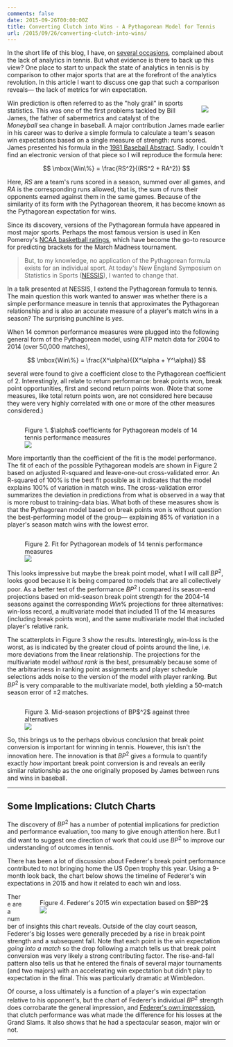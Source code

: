 ```yaml
---
comments: false
date: 2015-09-26T00:00:00Z
title: Converting Clutch into Wins - A Pythagorean Model for Tennis
url: /2015/09/26/converting-clutch-into-wins/
---
```


In the short life of this blog, I have, on [several occasions](http://on-the-t.com/2015/09/19/Charting-Match-Charting/), complained about the lack of analytics in tennis. But what evidence is there to back up this view? One place to start to unpack the state of analytics in tennis is by comparison to other major sports that are at the forefront of the analytics revolution. In this article I want to discuss one gap that such a comparison reveals&mdash; the lack of metrics for win expectation.


<figure style="float:right;">
  <img src="/assets/bill_james_pythag.png"/>
</figure>

Win prediction is often referred to as the "holy grail" in sports statistics. This was one of the first problems tackled by Bill James, the father of sabermetrics and catalyst of the _Moneyball_ sea change in baseball. A major contribution James made earlier in his career was to derive a simple formula to calculate a team's season win expectations based on a single measure of strength: runs scored. James presented his formula in the [1981 Baseball Abstract](http://baseballanalysts.com/archives/2004/08/abstracts_from_16.php). Sadly, I couldn't find an electronic version of that piece so I will reproduce the formula here:

$$
\mbox{Win\%} = \frac{RS^2}{(RS^2 + RA^2)}
$$

Here, $RS$ are a team's runs scored in a season, summed over all games, and $RA$ is the corresponding runs allowed, that is, the sum of runs their opponents earned against them in the same games. Because of the similarity of its form with the Pythagorean theorem, it has become known as the Pythagorean expectation for wins.

Since its discovery, versions of the Pythagorean formula have appeared in most major sports. Perhaps the most famous version is used in Ken Pomeroy's [NCAA basketball ratings](https://en.wikipedia.org/wiki/Pomeroy_College_Basketball_Ratings), which have become the go-to resource for predicting brackets for the March Madness tournament. 

> But, to my knowledge, no application of the Pythagorean formula exists for an individual sport. At today's New England Symposium on Statistics in Sports ([NESSIS](http://www.nessis.org/)), I wanted to change that. 

In a talk presented at NESSIS, I extend the Pythagorean formula to tennis. The main question this work wanted to answer was whether there is a simple performance measure in tennis that approximates the Pythagorean relationship and is also an accurate measure of a player's match wins in a season? The surprising punchline is _yes_. 

When 14 common performance measures were plugged into the following general form of the Pythagorean model, using ATP match data for 2004  to 2014 (over 50,000 matches),

$$
\mbox{Win\%} = \frac{X^\alpha}{(X^\alpha + Y^\alpha)}
$$

several were found to give a coefficient close to the Pythagorean coefficient of 2. Interestingly, all relate to return performance: break points won, break point opportunities, first and second return points won. (Note that some measures, like total return points won, are not considered here because they were very highly correlated with one or more of the other measures considered.)

<figure style="float:left;">
  <figcaption>Figure 1. $\alpha$ coefficients for Pythagorean models of 14 tennis performance measures</figcaption>
  <img src="/assets/exponent.png"/>
</figure>


More importantly than the coefficient of the fit is the model performance. The fit of each of the possible Pythagorean models are shown in Figure 2 based on adjusted R-squared and leave-one-out cross-validated error. An R-squared of 100% is the best fit possible as it indicates that the model explains 100% of variation in match wins. The cross-validation error summarizes the deviation in predictions from what is observed in a way that is more robust to training-data bias. What both of these measures show is that the Pythagorean model based on break points won is without question the best-performing model of the group&mdash; explaining 85% of variation in a player's season match wins with the lowest error. 

<figure style="float:right;">
  <figcaption>Figure 2. Fit for Pythagorean models of 14 tennis performance measures</figcaption>
  <img src="/assets/bestfit.png"/>
</figure>


This looks impressive but maybe the break point model, what I will call $BP^2$, looks good because it is being compared to models that are all collectively poor. As a better test of the performance $BP^2$ I compared its season-end projections based on mid-season break point strength for the 2004-14 seasons against the corresponding $Win\%$ projections for three alternatives: win-loss record, a multivariate model that included 11 of the 14 measures (including break points won), and the same multivariate model that included player's relative rank. 

The scatterplots in Figure 3 show the results. Interestingly, win-loss is the worst, as is indicated by the greater cloud of points around the line, i.e. more deviations from the linear relationship. The projections for the multivariate model _without rank_ is the best, presumably because some of the arbitrariness in ranking point assignments and player schedule selections adds noise to the version of the model with player ranking. But $BP^2$ is very comparable to the multivariate model, both yielding a 50-match season error of $\pm$2 matches. 

<figure style="float:right;">
  <figcaption>Figure 3. Mid-season projections of BP$^2$ against three alternatives</figcaption>
  <img src="/assets/tripanel_bp2_performance.png"/>
</figure>


So, this brings us to the perhaps obvious conclusion that break point conversion is important for winning in tennis. However, this isn't the innovation here. The innovation is that $BP^2$ gives a formula to quantify exactly _how_ important break point conversion is and reveals an eerily similar relationship as the one originally proposed by James between runs and wins in baseball.

---

## Some Implications: Clutch Charts

The discovery of $BP^2$ has a number of potential implications for prediction and performance evaluation, too many to give enough attention here. But I did want to suggest one direction of work that could use $BP^2$ to improve our understanding of outcomes in tennis. 

There has been a lot of discussion about Federer's break point performance contributed to not bringing home the US Open trophy this year. Using a 9-month look back, the chart below shows the timeline of Federer's win expectations in 2015 and how it related to each win and loss. 


<figure style="float:right;">
  <figcaption>Figure 4. Federer's 2015 win expectation based on $BP^2$</figcaption>
  <img src="/assets/federer.png"/>
</figure>

There are a number of insights this chart reveals. Outside of the clay court season, Federer's big losses were generally preceded by a rise in break point strength and a subsequent fall. Note that each point is the win expectation _going into a match_ so the drop following a match tells us that break point conversion was very likely a strong contributing factor. The rise-and-fall pattern also tells us that he entered the finals of several major tournaments (and two majors) with an accelerating win expectation but didn't play to expectation in the final. This was particularly dramatic at Wimbledon. 

Of course, a loss ultimately is a function of a player's win expectation relative to his opponent's, but the chart of Federer's individual $BP^2$ strength does corrobarate the general impression, and [Federer's own impression](http://www.atpworldtour.com/en/news/us-open-2015-final-how-the-match-was-won-djokovic-federer), that clutch performance was what made the difference for his losses at the Grand Slams. It also shows that he had a spectacular season, major win or not. 

---


